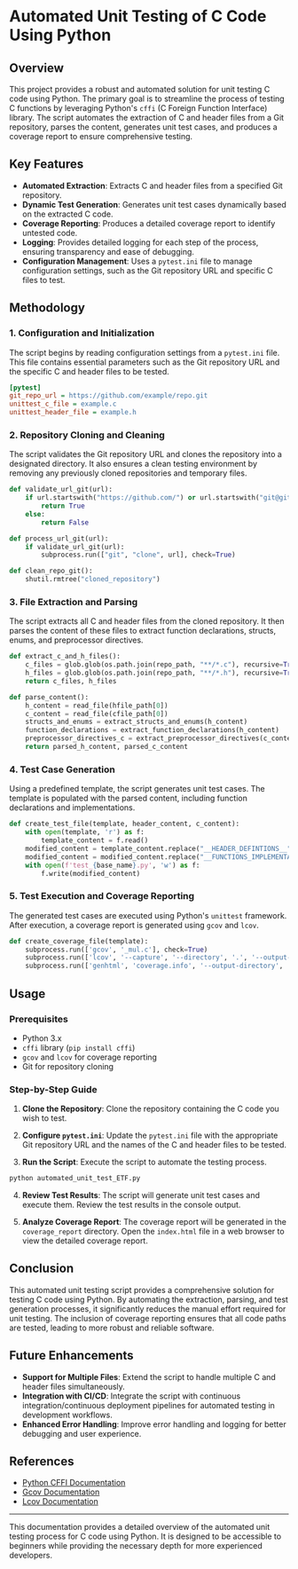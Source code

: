 # Automated Unit Testing of C Code Using Python

## Overview

This project provides a robust and automated solution for unit testing C code using Python. The primary goal is to streamline the process of testing C functions by leveraging Python's `cffi` (C Foreign Function Interface) library. The script automates the extraction of C and header files from a Git repository, parses the content, generates unit test cases, and produces a coverage report to ensure comprehensive testing.

## Key Features

- **Automated Extraction**: Extracts C and header files from a specified Git repository.
- **Dynamic Test Generation**: Generates unit test cases dynamically based on the extracted C code.
- **Coverage Reporting**: Produces a detailed coverage report to identify untested code.
- **Logging**: Provides detailed logging for each step of the process, ensuring transparency and ease of debugging.
- **Configuration Management**: Uses a `pytest.ini` file to manage configuration settings, such as the Git repository URL and specific C files to test.

## Methodology

### 1. **Configuration and Initialization**

The script begins by reading configuration settings from a `pytest.ini` file. This file contains essential parameters such as the Git repository URL and the specific C and header files to be tested.

```ini
[pytest]
git_repo_url = https://github.com/example/repo.git
unittest_c_file = example.c
unittest_header_file = example.h
```

### 2. **Repository Cloning and Cleaning**

The script validates the Git repository URL and clones the repository into a designated directory. It also ensures a clean testing environment by removing any previously cloned repositories and temporary files.

```python
def validate_url_git(url):
    if url.startswith("https://github.com/") or url.startswith("git@github.com:"):
        return True
    else:
        return False

def process_url_git(url):
    if validate_url_git(url):
        subprocess.run(["git", "clone", url], check=True)

def clean_repo_git():
    shutil.rmtree("cloned_repository")
```

### 3. **File Extraction and Parsing**

The script extracts all C and header files from the cloned repository. It then parses the content of these files to extract function declarations, structs, enums, and preprocessor directives.

```python
def extract_c_and_h_files():
    c_files = glob.glob(os.path.join(repo_path, "**/*.c"), recursive=True)
    h_files = glob.glob(os.path.join(repo_path, "**/*.h"), recursive=True)
    return c_files, h_files

def parse_content():
    h_content = read_file(hfile_path[0])
    c_content = read_file(cfile_path[0])
    structs_and_enums = extract_structs_and_enums(h_content)
    function_declarations = extract_function_declarations(h_content)
    preprocessor_directives_c = extract_preprocessor_directives(c_content)
    return parsed_h_content, parsed_c_content
```

### 4. **Test Case Generation**

Using a predefined template, the script generates unit test cases. The template is populated with the parsed content, including function declarations and implementations.

```python
def create_test_file(template, header_content, c_content):
    with open(template, 'r') as f:
        template_content = f.read()
    modified_content = template_content.replace("__HEADER_DEFINTIONS__", header_content)
    modified_content = modified_content.replace("__FUNCTIONS_IMPLEMENTATION__", c_content)
    with open(f'test_{base_name}.py', 'w') as f:
        f.write(modified_content)
```

### 5. **Test Execution and Coverage Reporting**

The generated test cases are executed using Python's `unittest` framework. After execution, a coverage report is generated using `gcov` and `lcov`.

```python
def create_coverage_file(template):
    subprocess.run(['gcov', '_mul.c'], check=True)
    subprocess.run(['lcov', '--capture', '--directory', '.', '--output-file', 'coverage.info'], check=True)
    subprocess.run(['genhtml', 'coverage.info', '--output-directory', 'coverage_report'], check=True)
```

## Usage

### Prerequisites

- Python 3.x
- `cffi` library (`pip install cffi`)
- `gcov` and `lcov` for coverage reporting
- Git for repository cloning

### Step-by-Step Guide

1. **Clone the Repository**: Clone the repository containing the C code you wish to test.

2. **Configure `pytest.ini`**: Update the `pytest.ini` file with the appropriate Git repository URL and the names of the C and header files to be tested.

3. **Run the Script**: Execute the script to automate the testing process.

```bash
python automated_unit_test_ETF.py
```

4. **Review Test Results**: The script will generate unit test cases and execute them. Review the test results in the console output.

5. **Analyze Coverage Report**: The coverage report will be generated in the `coverage_report` directory. Open the `index.html` file in a web browser to view the detailed coverage report.

## Conclusion

This automated unit testing script provides a comprehensive solution for testing C code using Python. By automating the extraction, parsing, and test generation processes, it significantly reduces the manual effort required for unit testing. The inclusion of coverage reporting ensures that all code paths are tested, leading to more robust and reliable software.

## Future Enhancements

- **Support for Multiple Files**: Extend the script to handle multiple C and header files simultaneously.
- **Integration with CI/CD**: Integrate the script with continuous integration/continuous deployment pipelines for automated testing in development workflows.
- **Enhanced Error Handling**: Improve error handling and logging for better debugging and user experience.

## References

- [Python CFFI Documentation](https://cffi.readthedocs.io/en/latest/)
- [Gcov Documentation](https://gcc.gnu.org/onlinedocs/gcc/Gcov.html)
- [Lcov Documentation](https://linux.die.net/man/1/lcov)

---

This documentation provides a detailed overview of the automated unit testing process for C code using Python. It is designed to be accessible to beginners while providing the necessary depth for more experienced developers.
